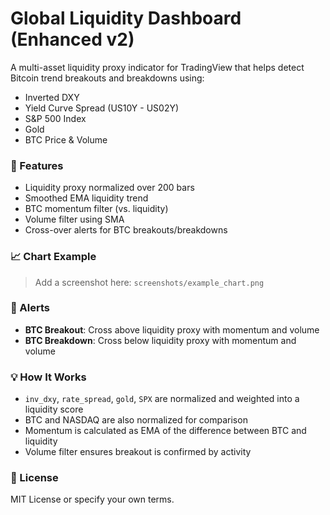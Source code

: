 # Global Liquidity Dashboard (Enhanced v2)

A multi-asset liquidity proxy indicator for TradingView that helps detect Bitcoin trend breakouts and breakdowns using:

- Inverted DXY
- Yield Curve Spread (US10Y - US02Y)
- S&P 500 Index
- Gold
- BTC Price & Volume

### 🧠 Features

- Liquidity proxy normalized over 200 bars
- Smoothed EMA liquidity trend
- BTC momentum filter (vs. liquidity)
- Volume filter using SMA
- Cross-over alerts for BTC breakouts/breakdowns

### 📈 Chart Example
> Add a screenshot here: `screenshots/example_chart.png`

### 🔔 Alerts
- **BTC Breakout**: Cross above liquidity proxy with momentum and volume
- **BTC Breakdown**: Cross below liquidity proxy with momentum and volume

### 💡 How It Works
- `inv_dxy`, `rate_spread`, `gold`, `SPX` are normalized and weighted into a liquidity score
- BTC and NASDAQ are also normalized for comparison
- Momentum is calculated as EMA of the difference between BTC and liquidity
- Volume filter ensures breakout is confirmed by activity

### 📜 License

MIT License or specify your own terms.
